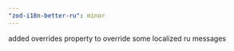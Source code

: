 ```yaml
---
"zod-i18n-better-ru": minor
---
```


added overrides property to override some localized ru messages
